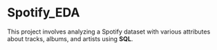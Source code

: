 # Spotify_EDA
This project involves analyzing a Spotify dataset with various attributes about tracks, albums, and artists using **SQL**.
